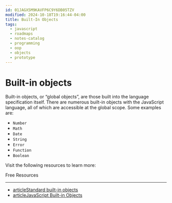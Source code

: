 ```yaml
---
id: 01JAGX5M9KAVFP6C9Y6DB05TZV
modified: 2024-10-18T19:16:44-04:00
title: Built-In Objects
tags:
  - javascript
  - roadmaps
  - notes-catalog
  - programming
  - oop
  - objects
  - prototype
---
```

# Built-in objects

Built-in objects, or “global objects”, are those built into the language specification itself. There are numerous built-in objects with the JavaScript language, all of which are accessible at the global scope. Some examples are:

- `Number`
- `Math`
- `Date`
- `String`
- `Error`
- `Function`
- `Boolean`

Visit the following resources to learn more:

Free Resources

---

- [articleStandard built-in objects](https://developer.mozilla.org/en-US/docs/Web/JavaScript/Reference/Global_Objects)
- [articleJavaScript Built-in Objects](https://www.tutorialride.com/javascript/javascript-built-in-objects.htm)